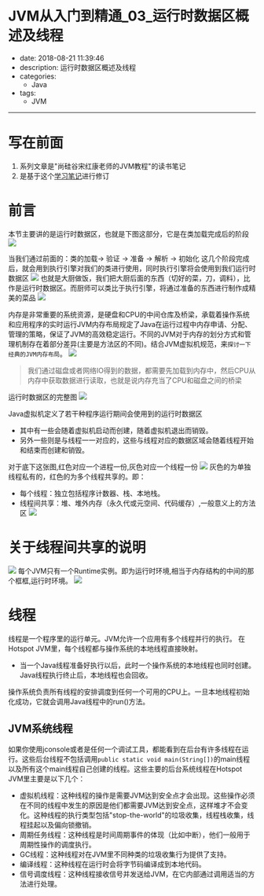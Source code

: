 #   JVM从入门到精通_03_运行时数据区概述及线程
+ date: 2018-08-21 11:39:46
+ description: 运行时数据区概述及线程
+ categories:
  - Java
+ tags:
  - JVM
---
#   写在前面
1.  系列文章是"尚硅谷宋红康老师的JVM教程"的读书笔记
2.  是基于这个[学习笔记](http://moxi159753.gitee.io/learningnotes/#/README?id=jvm)进行修订

#   前言

本节主要讲的是运行时数据区，也就是下图这部分，它是在类加载完成后的阶段
![](../images/2020/08/20200821114202.png)

当我们通过前面的：类的加载-> 验证 -> 准备 -> 解析 -> 初始化 这几个阶段完成后，就会用到执行引擎对我们的类进行使用，同时执行引擎将会使用到我们运行时数据区
![](../images/2020/08/20200821114222.png)
也就是大厨做饭，我们把大厨后面的东西（切好的菜，刀，调料），比作是运行时数据区。而厨师可以类比于执行引擎，将通过准备的东西进行制作成精美的菜品
![](../images/2020/08/20200821114244.png)

内存是非常重要的系统资源，是硬盘和CPU的中间仓库及桥梁，承载着操作系统和应用程序的实时运行JVM内存布局规定了Java在运行过程中内存申请、分配、管理的策略，保证了JVM的高效稳定运行。不同的JVM对于内存的划分方式和管理机制存在着部分差异(主要是方法区的不同)。结合JVM虚拟机规范，来`探讨一下经典的JVM内存布局`。
![](../images/2020/08/20200821114647.png)

>   我们通过磁盘或者网络IO得到的数据，都需要先加载到内存中，然后CPU从内存中获取数据进行读取，也就是说内存充当了CPU和磁盘之间的桥梁

运行时数据区的完整图
![](../images/2020/08/20200821114349.png)

Java虚拟机定义了若干种程序运行期间会使用到的运行时数据区

+   其中有一些会随着虚拟机启动而创建，随着虚拟机退出而销毁。
+   另外一些则是与线程一一对应的，这些与线程对应的数据区域会随着线程开始和结束而创建和销毁。

对于底下这张图,红色对应一个进程一份,灰色对应一个线程一份
![](../images/2020/08/20200821114647.png)
灰色的为单独线程私有的，红色的为多个线程共享的。即：

+   每个线程：独立包括程序计数器、栈、本地栈。
+   线程间共享：堆、堆外内存（永久代或元空间、代码缓存）,一般意义上的方法区
![](../images/2020/08/20200821115401.png)

#   关于线程间共享的说明
![](../images/2020/08/20200821150310.png)
每个JVM只有一个Runtime实例。即为运行时环境,相当于内存结构的中间的那个框框,运行时环境。
![](../images/2020/08/20200821150422.png)

#   线程

线程是一个程序里的运行单元。JVM允许一个应用有多个线程并行的执行。 在Hotspot JVM里，每个线程都与操作系统的本地线程直接映射。

+   当一个Java线程准备好执行以后，此时一个操作系统的本地线程也同时创建。Java线程执行终止后，本地线程也会回收。

操作系统负责所有线程的安排调度到任何一个可用的CPU上。一旦本地线程初始化成功，它就会调用Java线程中的run()方法。

##  JVM系统线程

如果你使用jconsole或者是任何一个调试工具，都能看到在后台有许多线程在运行。这些后台线程不包括调用`public static void main(String[])`的main线程以及所有这个main线程自己创建的线程。这些主要的后台系统线程在Hotspot JVM里主要是以下几个：

+   虚拟机线程：这种线程的操作是需要JVM达到安全点才会出现。这些操作必须在不同的线程中发生的原因是他们都需要JVM达到安全点，这样堆才不会变化。这种线程的执行类型包括"stop-the-world"的垃圾收集，线程栈收集，线程挂起以及偏向锁撤销。
+   周期任务线程：这种线程是时间周期事件的体现（比如中断），他们一般用于周期性操作的调度执行。
+   GC线程：这种线程对在JVM里不同种类的垃圾收集行为提供了支持。
+   编译线程：这种线程在运行时会将字节码编译成到本地代码。
+   信号调度线程：这种线程接收信号并发送给JVM，在它内部通过调用适当的方法进行处理。

